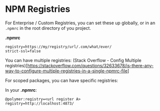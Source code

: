 # NPM Registries


For Enterprise / Custom Registries, you can set these up globally, or in an ```.npmrc``` in the root directory of you project.

**.npmrc**

```
registry=https://my/registry/url/.com/what/ever/
strict-ssl=false
```

You can have multiple registries:
(Stack Overflow - Config Multiple registries)[https://stackoverflow.com/questions/32633678/is-there-any-way-to-configure-multiple-registries-in-a-single-npmrc-file]


For scoped packages, you can have specific registries:

In your **.npmrc**:

```
@polymer:registry=<url register A>
registry=http://localhost:4873/
```
